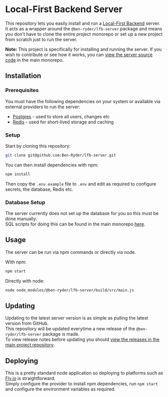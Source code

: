 # Local-First Backend Server
This repository lets you easily install and run a [Local-First Backend](https://github.com/Ben-Ryder/local-first-backend) server.  
It acts as a wrapper around the `@ben-ryder/lfb-server` package and means you don't have to clone the entire project monorepo or set up a new project from scratch just to run the server.

**Note:** This project is specifically for installing and running the server. If you wish to contribute or
see how it works, you can [view the server source code](https://github.com/Ben-Ryder/local-first-backend/tree/main/projects/server) in the main monorepo.

## Installation

### Prerequisites
You must have the following dependencies on your system or available via external providers to run the server:
- [Postgres](https://www.postgresql.org/) - used to store all users, changes etc
- [Redis](https://redis.io/) - used for short-lived storage and caching

### Setup

Start by cloning this repository:
```bash
git clone git@github.com:Ben-Ryder/lfb-server.git
```

You can then install dependencies with npm:
```bash
npm install
```

Then copy the `.env.example` file to `.env` and edit as required to configure secrets, the database, Redis etc.

### Database Setup
The server currently does not set up the database for you so this must be done manually.  
SQL scripts for doing this can be found in the main monorepo [here](https://github.com/Ben-Ryder/local-first-backend/blob/main/projects/server/scripts/example.setup.sql).


## Usage
The server can be run via npm commands or directly via node.

With npm:
```bash
npm start
```

Directly with node:
```bash
node node_modules/@ben-ryder/lfb-server/build/src/main.js
```

## Updating
Updating to the latest server version is as simple as pulling the latest version from GitHub.  
This repository will be updated everytime a new release of the `@ben-ryder/lfb-server` package is made.  
To view release notes before updating you should [view the releases in the main project repository](https://github.com/Ben-Ryder/local-first-backend/releases).

## Deploying
This is a pretty standard node application so deploying to platforms such as [Fly.io](https://fly.io/) is straightforward.  
Simply configure the provider to install npm dependencies, run `npm start` and configure the environment variables as required.
